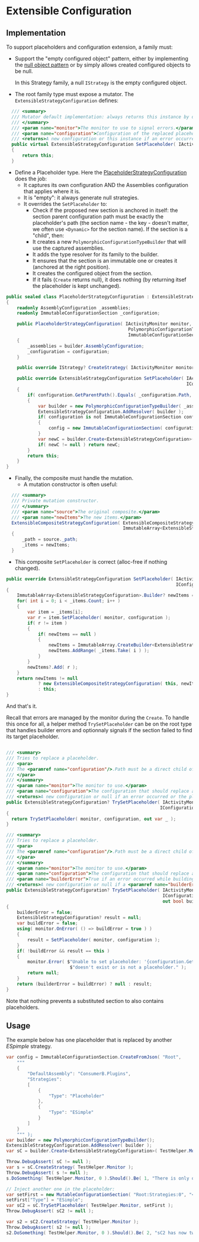 # Extensible Configuration

## Implementation
To support placeholders and configuration extension, a family must:
- Support the "empty configured object" pattern, either by implementing the [null object pattern](https://en.wikipedia.org/wiki/Null_object_pattern)
  or by simply allows created configured objects to be null.

  In this Strategy family, a null `IStrategy` is the empty configured object.

- The root family type must expose a mutator. The `ExtensibleStrategyConfiguration` defines:
```csharp
  /// <summary>
  /// Mutator default implementation: always returns this instance by default.
  /// </summary>
  /// <param name="monitor">The monitor to use to signal errors.</param>
  /// <param name="configuration">Configuration of the replaced placeholder.</param>
  /// <returns>A new configuration or this instance if an error occurred or the placeholder has not been found.</returns>
  public virtual ExtensibleStrategyConfiguration SetPlaceholder( IActivityMonitor monitor, IConfigurationSection configuration )
  {
      return this;
  }
```
- Define a Placeholder type. Here the [PlaceholderStrategyConfiguration](PlaceholderStrategyConfiguration.cs)
does the job:
  - It captures its own configuration AND the Assemblies configuration that applies where it is.
  - It is "empty": it always generate null strategies.
  - It overrides the `SetPlaceholder` to:
    - Check if the proposed new section is anchored in itself: the section parent configuration
    path must be exactly the placeholder's path (the section name - the key - doesn't matter,
    we often use `<Dynamic>` for the section name).
    If the section is a "child", then:
    - It creates a new `PolymorphicConfigurationTypeBuilder` that will use the captured assemblies.
    - It adds the type resolver for its family to the builder.
    - It ensures that the section is an immutable one or creates it (anchored at the right position).
    - It creates the configured object from the section.
    - If it fails (`Create` returns null), it does nothing (by returning itsef the placeholder is kept
      unchanged).
``` csharp
public sealed class PlaceholderStrategyConfiguration : ExtensibleStrategyConfiguration
{
    readonly AssemblyConfiguration _assemblies;
    readonly ImmutableConfigurationSection _configuration;

    public PlaceholderStrategyConfiguration( IActivityMonitor monitor,
                                              PolymorphicConfigurationTypeBuilder builder,
                                              ImmutableConfigurationSection configuration )
    {
        _assemblies = builder.AssemblyConfiguration;
        _configuration = configuration;
    }

    public override IStrategy? CreateStrategy( IActivityMonitor monitor ) => null;

    public override ExtensibleStrategyConfiguration SetPlaceholder( IActivityMonitor monitor,
                                                                    IConfigurationSection configuration )
    {
        if( configuration.GetParentPath().Equals( _configuration.Path, StringComparison.OrdinalIgnoreCase ) )
        {
            var builder = new PolymorphicConfigurationTypeBuilder( _assemblies );
            ExtensibleStrategyConfiguration.AddResolver( builder );
            if( configuration is not ImmutableConfigurationSection config )
            {
                config = new ImmutableConfigurationSection( configuration, lookupParent: _configuration );
            }
            var newC = builder.Create<ExtensibleStrategyConfiguration>( monitor, config );
            if( newC != null ) return newC;
        }
        return this;
    }
}
```
- Finally, the composite must handle the mutation.
  - A mutation constructor is often useful:
```csharp
  /// <summary>
  /// Private mutation constructor.
  /// </summary>
  /// <param name="source">The original composite.</param>
  /// <param name="newItems">The new items.</param>
  ExtensibleCompositeStrategyConfiguration( ExtensibleCompositeStrategyConfiguration source,
                                            ImmutableArray<ExtensibleStrategyConfiguration> newItems )
  {
      _path = source._path;
      _items = newItems;
  }
``` 
  - This composite `SetPlaceholder` is correct (alloc-free if nothing changed).
```csharp
public override ExtensibleStrategyConfiguration SetPlaceholder( IActivityMonitor monitor,
                                                                IConfigurationSection configuration )
{
    ImmutableArray<ExtensibleStrategyConfiguration>.Builder? newItems = null;
    for( int i = 0; i < _items.Count; i++ )
    {
        var item = _items[i];
        var r = item.SetPlaceholder( monitor, configuration );
        if( r != item )
        {
            if( newItems == null )
            {
                newItems = ImmutableArray.CreateBuilder<ExtensibleStrategyConfiguration>( _items.Count );
                newItems.AddRange( _items.Take( i ) );
            }
        }
        newItems?.Add( r );
    }
    return newItems != null
            ? new ExtensibleCompositeStrategyConfiguration( this, newItems.ToImmutableArray() )
            : this;
}
```
And that's it.

Recall that errors are managed by the monitor during the `Create`. To handle this once for all, a helper method
`TrySetPlaceholder` can be on the root type that handles builder errors and optionnaly signals if the section
failed to find its target placeholder.

```csharp

/// <summary>
/// Tries to replace a placeholder.
/// <para>
/// The <paramref name="configuration"/>.Path must be a direct child of the placeholder to replace.
/// </para>
/// </summary>
/// <param name="monitor">The monitor to use.</param>
/// <param name="configuration">The configuration that should replace a placeholder.</param>
/// <returns>A new configuration or null if an error occurred or the placeholder was not found.</returns>
public ExtensibleStrategyConfiguration? TrySetPlaceholder( IActivityMonitor monitor,
                                                          IConfigurationSection configuration )
{
  return TrySetPlaceholder( monitor, configuration, out var _ );
}

/// <summary>
/// Tries to replace a placeholder.
/// <para>
/// The <paramref name="configuration"/>.Path must be a direct child of the placeholder to replace.
/// </para>
/// </summary>
/// <param name="monitor">The monitor to use.</param>
/// <param name="configuration">The configuration that should replace a placeholder.</param>
/// <param name="builderError">True if an error occurred while building the configuration, false if the placeholder was not found.</param>
/// <returns>A new configuration or null if a <paramref name="builderError"/> occurred or the placeholder was not found.</returns>
public ExtensibleStrategyConfiguration? TrySetPlaceholder( IActivityMonitor monitor,
                                                           IConfigurationSection configuration,
                                                           out bool builderError )
{
    builderError = false;
    ExtensibleStrategyConfiguration? result = null;
    var buildError = false;
    using( monitor.OnError( () => buildError = true ) )
    {
        result = SetPlaceholder( monitor, configuration );
    }
    if( !buildError && result == this )
    {
        monitor.Error( $"Unable to set placeholder: '{configuration.GetParentPath()}' " +
                        $"doesn't exist or is not a placeholder." );
        return null;
    }
    return (builderError = buildError) ? null : result;
}
```    

Note that nothing prevents a substituted section to also contains placeholders.

## Usage

The example below has one placeholder that is replaced by another _ESpimple_ strategy.
```csharp
var config = ImmutableConfigurationSection.CreateFromJson( "Root",
    """
    {
        "DefaultAssembly": "ConsumerB.Plugins",
        "Strategies":
        [
            {
                "Type": "Placeholder"
            },
            {
                "Type": "ESimple"
            }
        ]
    }
    """ );
var builder = new PolymorphicConfigurationTypeBuilder();
ExtensibleStrategyConfiguration.AddResolver( builder );
var sC = builder.Create<ExtensibleStrategyConfiguration>( TestHelper.Monitor, config );

Throw.DebugAssert( sC != null );
var s = sC.CreateStrategy( TestHelper.Monitor );
Throw.DebugAssert( s != null );
s.DoSomething( TestHelper.Monitor, 0 ).Should().Be( 1, "There is only one ESimple strategy." );

// Inject another one in the placeholder:
var setFirst = new MutableConfigurationSection( "Root:Strategies:0", "<Dynamic>" );
setFirst["Type"] = "ESimple";
var sC2 = sC.TrySetPlaceholder( TestHelper.Monitor, setFirst );
Throw.DebugAssert( sC2 != null );

var s2 = sC2.CreateStrategy( TestHelper.Monitor );
Throw.DebugAssert( s2 != null );
s2.DoSomething( TestHelper.Monitor, 0 ).Should().Be( 2, "sC2 has now two ESimple strategies." );

```




